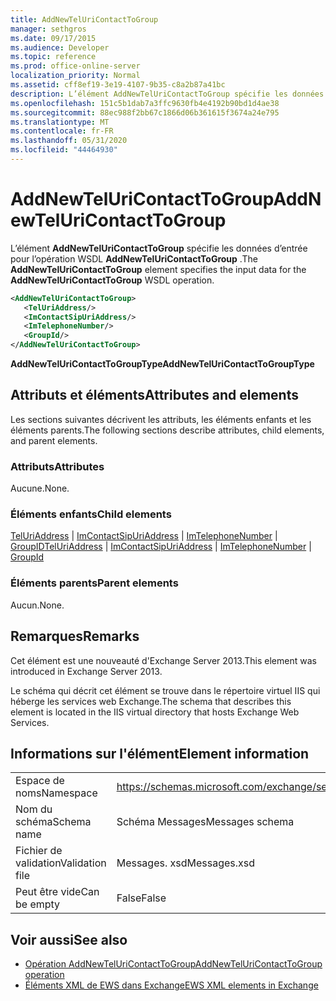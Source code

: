 ```yaml
---
title: AddNewTelUriContactToGroup
manager: sethgros
ms.date: 09/17/2015
ms.audience: Developer
ms.topic: reference
ms.prod: office-online-server
localization_priority: Normal
ms.assetid: cff8ef19-3e19-4107-9b35-c8a2b87a41bc
description: L’élément AddNewTelUriContactToGroup spécifie les données d’entrée pour l’opération WSDL AddNewTelUriContactToGroup.
ms.openlocfilehash: 151c5b1dab7a3ffc9630fb4e4192b90bd1d4ae38
ms.sourcegitcommit: 88ec988f2bb67c1866d06b361615f3674a24e795
ms.translationtype: MT
ms.contentlocale: fr-FR
ms.lasthandoff: 05/31/2020
ms.locfileid: "44464930"
---
```

# <a name="addnewteluricontacttogroup"></a><span data-ttu-id="20f00-103">AddNewTelUriContactToGroup</span><span class="sxs-lookup"><span data-stu-id="20f00-103">AddNewTelUriContactToGroup</span></span>

<span data-ttu-id="20f00-104">L’élément **AddNewTelUriContactToGroup** spécifie les données d’entrée pour l’opération WSDL **AddNewTelUriContactToGroup** .</span><span class="sxs-lookup"><span data-stu-id="20f00-104">The **AddNewTelUriContactToGroup** element specifies the input data for the **AddNewTelUriContactToGroup** WSDL operation.</span></span> 
  
```XML
<AddNewTelUriContactToGroup>
   <TelUriAddress/>
   <ImContactSipUriAddress/>
   <ImTelephoneNumber/>
   <GroupId/>
</AddNewTelUriContactToGroup>
```

 <span data-ttu-id="20f00-105">**AddNewTelUriContactToGroupType**</span><span class="sxs-lookup"><span data-stu-id="20f00-105">**AddNewTelUriContactToGroupType**</span></span>
## <a name="attributes-and-elements"></a><span data-ttu-id="20f00-106">Attributs et éléments</span><span class="sxs-lookup"><span data-stu-id="20f00-106">Attributes and elements</span></span>

<span data-ttu-id="20f00-107">Les sections suivantes décrivent les attributs, les éléments enfants et les éléments parents.</span><span class="sxs-lookup"><span data-stu-id="20f00-107">The following sections describe attributes, child elements, and parent elements.</span></span>
  
### <a name="attributes"></a><span data-ttu-id="20f00-108">Attributs</span><span class="sxs-lookup"><span data-stu-id="20f00-108">Attributes</span></span>

<span data-ttu-id="20f00-109">Aucune.</span><span class="sxs-lookup"><span data-stu-id="20f00-109">None.</span></span>
  
### <a name="child-elements"></a><span data-ttu-id="20f00-110">Éléments enfants</span><span class="sxs-lookup"><span data-stu-id="20f00-110">Child elements</span></span>

<span data-ttu-id="20f00-111">[TelUriAddress](teluriaddress.md)  |  [ImContactSipUriAddress](imcontactsipuriaddress.md)  |  [ImTelephoneNumber](imtelephonenumber.md)  |  [GroupID](groupid.md)</span><span class="sxs-lookup"><span data-stu-id="20f00-111">[TelUriAddress](teluriaddress.md) | [ImContactSipUriAddress](imcontactsipuriaddress.md) | [ImTelephoneNumber](imtelephonenumber.md) | [GroupId](groupid.md)</span></span>
  
### <a name="parent-elements"></a><span data-ttu-id="20f00-112">Éléments parents</span><span class="sxs-lookup"><span data-stu-id="20f00-112">Parent elements</span></span>

<span data-ttu-id="20f00-113">Aucun.</span><span class="sxs-lookup"><span data-stu-id="20f00-113">None.</span></span>
  
## <a name="remarks"></a><span data-ttu-id="20f00-114">Remarques</span><span class="sxs-lookup"><span data-stu-id="20f00-114">Remarks</span></span>

<span data-ttu-id="20f00-115">Cet élément est une nouveauté d'Exchange Server 2013.</span><span class="sxs-lookup"><span data-stu-id="20f00-115">This element was introduced in Exchange Server 2013.</span></span>
  
<span data-ttu-id="20f00-116">Le schéma qui décrit cet élément se trouve dans le répertoire virtuel IIS qui héberge les services web Exchange.</span><span class="sxs-lookup"><span data-stu-id="20f00-116">The schema that describes this element is located in the IIS virtual directory that hosts Exchange Web Services.</span></span>
  
## <a name="element-information"></a><span data-ttu-id="20f00-117">Informations sur l'élément</span><span class="sxs-lookup"><span data-stu-id="20f00-117">Element information</span></span>

|||
|:-----|:-----|
|<span data-ttu-id="20f00-118">Espace de noms</span><span class="sxs-lookup"><span data-stu-id="20f00-118">Namespace</span></span>  <br/> |https://schemas.microsoft.com/exchange/services/2006/messages  <br/> |
|<span data-ttu-id="20f00-119">Nom du schéma</span><span class="sxs-lookup"><span data-stu-id="20f00-119">Schema name</span></span>  <br/> |<span data-ttu-id="20f00-120">Schéma Messages</span><span class="sxs-lookup"><span data-stu-id="20f00-120">Messages schema</span></span>  <br/> |
|<span data-ttu-id="20f00-121">Fichier de validation</span><span class="sxs-lookup"><span data-stu-id="20f00-121">Validation file</span></span>  <br/> |<span data-ttu-id="20f00-122">Messages. xsd</span><span class="sxs-lookup"><span data-stu-id="20f00-122">Messages.xsd</span></span>  <br/> |
|<span data-ttu-id="20f00-123">Peut être vide</span><span class="sxs-lookup"><span data-stu-id="20f00-123">Can be empty</span></span>  <br/> |<span data-ttu-id="20f00-124">False</span><span class="sxs-lookup"><span data-stu-id="20f00-124">False</span></span>  <br/> |
   
## <a name="see-also"></a><span data-ttu-id="20f00-125">Voir aussi</span><span class="sxs-lookup"><span data-stu-id="20f00-125">See also</span></span>

- [<span data-ttu-id="20f00-126">Opération AddNewTelUriContactToGroup</span><span class="sxs-lookup"><span data-stu-id="20f00-126">AddNewTelUriContactToGroup operation</span></span>](addnewteluricontacttogroup-operation.md)
- [<span data-ttu-id="20f00-127">Éléments XML de EWS dans Exchange</span><span class="sxs-lookup"><span data-stu-id="20f00-127">EWS XML elements in Exchange</span></span>](ews-xml-elements-in-exchange.md)

